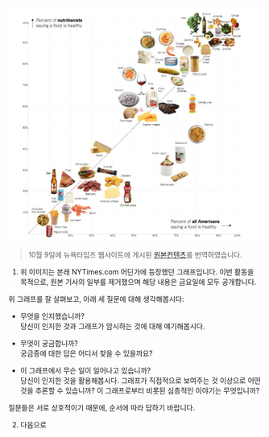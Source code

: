 ![graph example](./img/171011.png)

> 10월 9일에 뉴욕타임즈 웹사이트에 게시된 [원본컨텐츠](https://www.nytimes.com/2017/10/09/learning/whats-going-on-in-this-graph-oct-10-2017.html?rref=collection%2Fcolumn%2Fwhats-going-on-in-this-graph&action=click&contentCollection=learning&region=stream&module=stream_unit&version=latest&contentPlacement=1&pgtype=collection)를 번역하였습니다.

1. 위 이미지는 본래 NYTimes.com 어딘가에 등장했던 그래프입니다. 이번 활동을 목적으로, 원본 기사의 일부를 제거했으며 해당 내용은 금요일에 모두 공개합니다.

위 그래프를 잘 살펴보고, 아래 세 질문에 대해 생각해봅시다:

* 무엇을 인지했습니까?  
  당신이 인지한 것과 그래프가 암시하는 것에 대해 얘기해봅시다.

* 무엇이 궁금합니까?  
  궁금증에 대한 답은 어디서 찾을 수 있을까요?

* 이 그래프에서 무슨 일이 일어나고 있습니까?  
  당신이 인지한 것을 활용해봅시다. 그래프가 직접적으로 보여주는 것 이상으로 어떤것을 추론할 수 있습니까? 이 그래프로부터 비롯된 심층적인 이야기는 무엇입니까?

질문들은 서로 상호적이기 때문에, 순서에 따라 답하기 바랍니다. 

2. 다음으로 